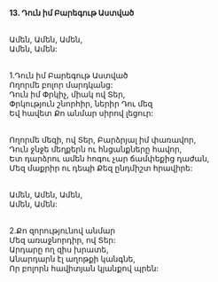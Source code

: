 **13. Դուն իմ Բարեգութ Աստված**

\
Ամեն, Ամեն, Ամեն,
\
Ամեն, Ամեն:

\
1.Դուն իմ Բարեգութ Աստված
\
Ողորմե բոլոր մարդկանց:
\
Դուն իմ Փրկիչ, միակ ով Տեր,
\
Փրկություն շնորհիր, ներիր Դու մեզ
\
Եվ հավետ Քո անմար սիրով լեցուր:

\
Ողորմե մեզի, ով Տեր, Բարձրյալ իմ փառավոր,
\
Դուն ջնջե մեղքերն ու հնցանքները հավոր,
\
Ետ դարձրու ամեն հոգու չար ճամփեքից դաժան,
\
Մեզ մաքրիր ու դեպի Քեզ ընդմիշտ հրավիրե:

\
Ամեն, Ամեն, Ամեն,
\
Ամեն, Ամեն:

\
2.Քո զորությունով անմար
\
Մեզ առաջնորդիր, ով Տեր:
\
Արդարը ող զիս խրատե,
\
Անարդարն էլ աղոթքի կանգնե,
\
Որ բոլորն հավիտյան կյանքով պրեն:
